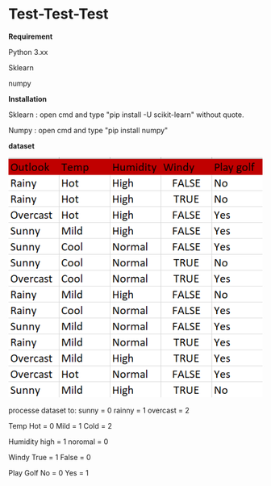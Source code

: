 # Test-Test-Test

**Requirement**

Python 3.xx

Sklearn

numpy

**Installation**

Sklearn : open cmd and type "pip install -U scikit-learn" without quote.

Numpy : open cmd and type "pip install numpy"

**dataset**

![alt text](https://github.com/Jumpy237/Test-Test-Test/blob/master/dataset.PNG)

processe dataset to:
sunny = 0
rainny = 1
overcast = 2

Temp
Hot = 0
Mild = 1
Cold = 2

Humidity
high = 1
noromal = 0

Windy
True = 1
False = 0

Play Golf
No = 0
Yes = 1
